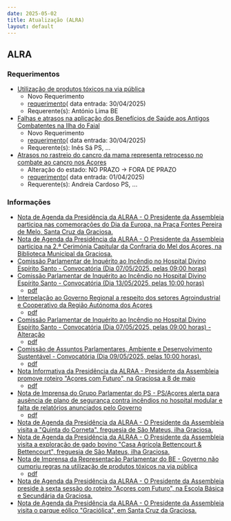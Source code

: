 ```yaml
---
date: 2025-05-02
title: Atualização (ALRA)
layout: default
---
```

## ALRA

### Requerimentos

* [Utilização de produtos tóxicos na via pública](http://base.alra.pt:82/4DACTION/w_pesquisa_registo/4/8811)
  * Novo Requerimento
  * [requerimento](http://base.alra.pt:82/Doc_Req/XIIIreque340.pdf)( data entrada: 30/04/2025)
  * Requerente(s): António Lima BE
* [Falhas e atrasos na aplicação dos Benefícios de Saúde aos Antigos Combatentes na Ilha do Faial](http://base.alra.pt:82/4DACTION/w_pesquisa_registo/4/8812)
  * Novo Requerimento
  * [requerimento](http://base.alra.pt:82/Doc_Req/XIIIreque341.pdf)( data entrada: 30/04/2025)
  * Requerente(s): Inês Sá PS, ...
* [Atrasos no rastreio do cancro da mama representa retrocesso no combate ao cancro nos Açores](http://base.alra.pt:82/4DACTION/w_pesquisa_registo/4/8779)
  * Alteração do estado: NO PRAZO → FORA DE PRAZO
  * [requerimento](http://base.alra.pt:82/Doc_Req/XIIIreque322.pdf)( data entrada: 01/04/2025)
  * Requerente(s): Andreia Cardoso PS, ...

### Informações

* [Nota de Agenda da Presidência da ALRAA - O Presidente da Assembleia participa nas comemorações do Dia da Europa, na Praça Fontes Pereira de Melo, Santa Cruz da Graciosa.](http://base.alra.pt:82/4DACTION/w_pesquisa_registo/8/21568)
* [Nota de Agenda da Presidência da ALRAA - O Presidente da Assembleia participa na 2.ª Cerimónia Capitular da Confraria do Mel dos Açores, na Biblioteca Municipal da Graciosa.](http://base.alra.pt:82/4DACTION/w_pesquisa_registo/8/21569)
* [Comissão Parlamentar de Inquérito ao Incêndio no Hospital Divino Espírito Santo - Convocatória (Dia 07/05/2025, pelas 09:00 horas)](http://base.alra.pt:82/4DACTION/w_pesquisa_registo/8/21571)
* [Comissão Parlamentar de Inquérito ao Incêndio no Hospital Divino Espírito Santo - Convocatória (Dia 13/05/2025, pelas 10:00 horas)](http://base.alra.pt:82/4DACTION/w_pesquisa_registo/8/21572)
  * [pdf](http://base.alra.pt:82/Doc_Noticias/NI21572.pdf)
* [Interpelação ao Governo Regional a respeito dos setores Agroindustrial e Cooperativo da Região Autónoma dos Açores](http://base.alra.pt:82/4DACTION/w_pesquisa_registo/8/21573)
  * [pdf](http://base.alra.pt:82/Doc_Noticias/NI21573.pdf)
* [Comissão Parlamentar de Inquérito ao Incêndio no Hospital Divino Espírito Santo - Convocatória (Dia 07/05/2025, pelas 09:00 horas) - Alteração](http://base.alra.pt:82/4DACTION/w_pesquisa_registo/8/21574)
  * [pdf](http://base.alra.pt:82/Doc_Noticias/NI21574.pdf)
* [Comissão de  Assuntos Parlamentares, Ambiente e Desenvolvimento Sustentável - Convocatória (Dia 09/05/2025, pelas 10:00 horas).](http://base.alra.pt:82/4DACTION/w_pesquisa_registo/8/21576)
  * [pdf](http://base.alra.pt:82/Doc_Noticias/NI21576.pdf)
* [Nota Informativa da Presidência da ALRAA - Presidente da Assembleia promove roteiro "Açores com Futuro", na Graciosa a 8 de maio](http://base.alra.pt:82/4DACTION/w_pesquisa_registo/8/21577)
  * [pdf](http://base.alra.pt:82/Doc_Noticias/NI21577.pdf)
* [Nota de Imprensa do Grupo Parlamentar do PS - PS/Açores alerta para ausência de plano de segurança contra incêndios no hospital modular e falta de relatórios anunciados pelo Governo](http://base.alra.pt:82/4DACTION/w_pesquisa_registo/8/21562)
  * [pdf](http://base.alra.pt:82/Doc_Noticias/NI21562.pdf)
* [Nota de Agenda da Presidência da ALRAA - O Presidente da Assembleia visita a "Quinta do Corneta", freguesia de São Mateus, ilha Graciosa.](http://base.alra.pt:82/4DACTION/w_pesquisa_registo/8/21563)
* [Nota de Agenda da Presidência da ALRAA - O Presidente da Assembleia visita a exploração de gado bovino "Casa Agrícola Bettencourt & Bettencourt", freguesia de São Mateus, ilha Graciosa.](http://base.alra.pt:82/4DACTION/w_pesquisa_registo/8/21564)
* [Nota de Imprensa da Representação Parlamentar do BE - Governo não cumpriu regras na utilização de produtos tóxicos na via pública](http://base.alra.pt:82/4DACTION/w_pesquisa_registo/8/21565)
  * [pdf](http://base.alra.pt:82/Doc_Noticias/NI21565.pdf)
* [Nota de Agenda da Presidência da ALRAA - O Presidente da Assembleia preside à sexta sessão do roteiro "Açores com Futuro", na Escola Básica e Secundária da Graciosa.](http://base.alra.pt:82/4DACTION/w_pesquisa_registo/8/21566)
* [Nota de Agenda da Presidência da ALRAA - O Presidente da Assembleia visita o parque eólico "Graciólica", em Santa Cruz da Graciosa.](http://base.alra.pt:82/4DACTION/w_pesquisa_registo/8/21567)
